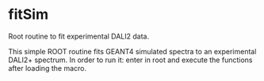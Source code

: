 # fitSim
Root routine to fit experimental DALI2 data.

This simple ROOT routine fits GEANT4 simulated spectra to an experimental DALI2+ spectrum.
In order to run it: enter in root and execute the functions after loading the macro.
